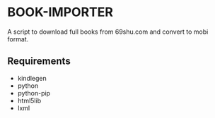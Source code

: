 # BOOK-IMPORTER

A script to download full books from 69shu.com and convert to mobi format.

## Requirements

- kindlegen
- python
- python-pip
- html5lib
- lxml
